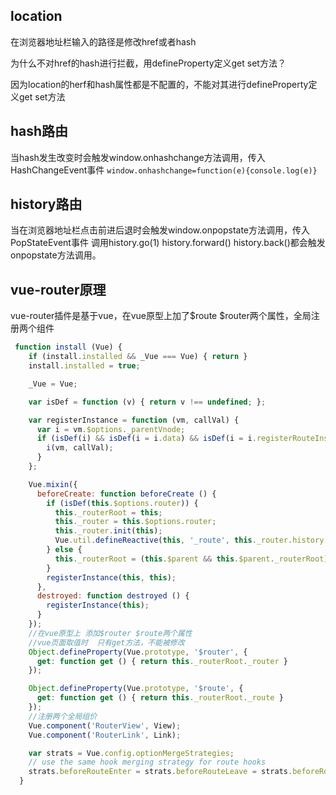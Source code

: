 
## location
在浏览器地址栏输入的路径是修改href或者hash

[//]: # (![location]&#40;../../images/vue/location1.png&#41;)
为什么不对href的hash进行拦截，用defineProperty定义get set方法？

[//]: # (![location]&#40;../../images/vue/location2.png&#41;)
因为location的herf和hash属性都是不配置的，不能对其进行defineProperty定义get set方法

## hash路由
当hash发生改变时会触发window.onhashchange方法调用，传入HashChangeEvent事件
`window.onhashchange=function(e){console.log(e)}`


## history路由
当在浏览器地址栏点击前进后退时会触发window.onpopstate方法调用，传入PopStateEvent事件
调用history.go(1) history.forward() history.back()都会触发onpopstate方法调用。

## vue-router原理
vue-router插件是基于vue，在vue原型上加了$route $router两个属性，全局注册两个组件

```js
 function install (Vue) {
    if (install.installed && _Vue === Vue) { return }
    install.installed = true;

    _Vue = Vue;

    var isDef = function (v) { return v !== undefined; };

    var registerInstance = function (vm, callVal) {
      var i = vm.$options._parentVnode;
      if (isDef(i) && isDef(i = i.data) && isDef(i = i.registerRouteInstance)) {
        i(vm, callVal);
      }
    };

    Vue.mixin({
      beforeCreate: function beforeCreate () {
        if (isDef(this.$options.router)) {
          this._routerRoot = this;
          this._router = this.$options.router;
          this._router.init(this);
          Vue.util.defineReactive(this, '_route', this._router.history.current);
        } else {
          this._routerRoot = (this.$parent && this.$parent._routerRoot) || this;
        }
        registerInstance(this, this);
      },
      destroyed: function destroyed () {
        registerInstance(this);
      }
    });
    //在vue原型上 添加$router $route两个属性
    //vue页面取值时  只有get方法，不能被修改
    Object.defineProperty(Vue.prototype, '$router', {
      get: function get () { return this._routerRoot._router }
    });

    Object.defineProperty(Vue.prototype, '$route', {
      get: function get () { return this._routerRoot._route }
    });
    //注册两个全局组价
    Vue.component('RouterView', View);
    Vue.component('RouterLink', Link);

    var strats = Vue.config.optionMergeStrategies;
    // use the same hook merging strategy for route hooks
    strats.beforeRouteEnter = strats.beforeRouteLeave = strats.beforeRouteUpdate = strats.created;
  }
```

